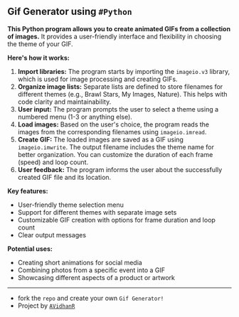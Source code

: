 ## Gif Generator using `#Python`

**This Python program allows you to create animated GIFs from a collection of images.** It provides a user-friendly interface and flexibility in choosing the theme of your GIF.

**Here's how it works:**

1. **Import libraries:** The program starts by importing the `imageio.v3` library, which is used for image processing and creating GIFs.
2. **Organize image lists:** Separate lists are defined to store filenames for different themes (e.g., Brawl Stars, My Images, Nature). This helps with code clarity and maintainability.
3. **User input:** The program prompts the user to select a theme using a numbered menu (1-3 or anything else).
4. **Load images:** Based on the user's choice, the program reads the images from the corresponding filenames using `imageio.imread`.
5. **Create GIF:** The loaded images are saved as a GIF using `imageio.imwrite`. The output filename includes the theme name for better organization. You can customize the duration of each frame (speed) and loop count.
6. **User feedback:** The program informs the user about the successfully created GIF file and its location.

**Key features:**

- User-friendly theme selection menu
- Support for different themes with separate image sets
- Customizable GIF creation with options for frame duration and loop count
- Clear output messages

**Potential uses:**

- Creating short animations for social media
- Combining photos from a specific event into a GIF
- Showcasing different aspects of a product or artwork
----
- fork the `repo` and create your own `Gif Generator!`
- Project by [`AVidhanR`](https://linktr.ee/itsvidhanreddy)
